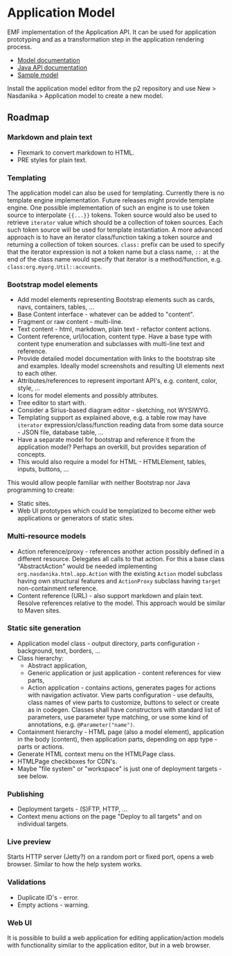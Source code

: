 # Application Model

EMF implementation of the Application API. It can be used for application prototyping and as a transformation step in the application rendering process.

* [Model documentation](app-model-doc)
* [Java API documentation](apidocs/org.nasdanika.html.app.model/apidocs/index.html)
* [Sample model](NasdanikaBank.app)

Install the application model editor from the p2 repository and use New > Nasdanika > Application model to create a new model.

## Roadmap

### Markdown and plain text

* Flexmark to convert markdown to HTML.
* PRE styles for plain text.

### Templating

The application model can also be used for templating. Currently there is no template engine implementation. Future releases might provide template engine.
One possible implementation of such an engine is to use token source to interpolate ``{{...}}`` tokens. 
Token source would also be used to retrieve ``iterator`` value which should be a collection of token sources. 
Each such token source will be used for template instantiation. 
A more advanced approach is to have an iterator class/function taking a token source and returning a collection of token sources. 
``class:`` prefix can be used to specify that the iterator expression is not a token name but a class name, ``::`` at the end of the class name would specify that iterator is a method/function, e.g. ``class:org.myorg.Util::accounts``. 

### Bootstrap model elements

* Add model elements representing Bootstrap elements such as cards, navs, containers, tables, ...
* Base Content interface - whatever can be added to "content".
* Fragment or raw content - multi-line.
* Text content - html, markdown, plain text - refactor content actions.
* Content reference, url/location, content type. Have a base type with content type enumeration and subclasses with multi-line text and reference. 
* Provide detailed model documentation with links to the bootstrap site and examples. Ideally model screenshots and resulting UI elements next to each other.
* Attributes/references to represent important API's, e.g. content, color, style, ...
* Icons for model elements and possibly attributes.
* Tree editor to start with.
* Consider a Sirius-based diagram editor - sketching, not WYSIWYG.
* Templating support as explained above, e.g. a table row may have ``iterator`` expression/class/function reading data from some data source - JSON file, database table, ... 
* Have a separate model for bootstrap and reference it from the application model? Perhaps an overkill, but provides separation of concepts.
* This would also require a model for HTML - HTMLElement, tables, inputs, buttons, ...

This would allow people familiar with neither Bootstrap nor Java programming to create:
* Static sites.
* Web UI prototypes which could be templatized to become either web applications or generators of static sites.    

### Multi-resource models

* Action reference/proxy - references another action possibly defined in a different resource. Delegates all calls to that action. For this a base class "AbstractAction" would be needed implementing ``org.nasdanika.html.app.Action`` with the existing ``Action`` model subclass having own structural features and ``ActionProxy`` subclass having ``target`` non-containment reference.
* Content reference (URL) - also support markdown and plain text. Resolve references relative to the model. This approach would be similar to Maven sites.    

### Static site generation

* Application model class - output directory, parts configuration - background, text, borders, ...
* Class hierarchy:
    * Abstract application, 
    * Generic application or just application - content references for view parts, 
    * Action application - contains actions, generates pages for actions with navigation activator. View parts configuration - use defaults, class names of view parts to customize, buttons to select or create as in codegen. Classes shall have constructors with standard list of parameters, use parameter type matching, or use some kind of annotations, e.g. ``@Parameter("name")``.
* Containment hierarchy - HTML page (also a model element), application in the body (content), then application parts, depending on app type - parts or actions.    
* Generate HTML context menu on the HTMLPage class.
* HTMLPage checkboxes for CDN's.
* Maybe "file system" or "workspace" is just one of deployment targets - see below.

### Publishing

* Deployment targets - (S)FTP, HTTP, ...
* Context menu actions on the page "Deploy to all targets" and on individual targets.

### Live preview

Starts HTTP server (Jetty?) on a random port or fixed port, opens a web browser. Similar to how the help system works.

### Validations

* Duplicate ID's - error.
* Empty actions - warning.

### Web UI

It is possible to build a web application for editing application/action models with functionality similar to the application editor, but in a web browser.
